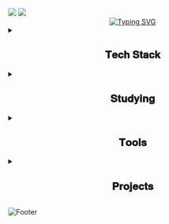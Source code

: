 <img src="https://capsule-render.vercel.app/api?type=waving&color=0:ECEFF1,100:7BD1D2&height=150&section=header" />

<img src="https://capsule-render.vercel.app/api?type=venom&color=ECEFF1&height=200&section=header&text=𝐻𝑤𝑎𝑛𝑔%20ℎ𝑦𝑒%20𝑤𝑜𝑛&fontSize=70"/>

<div align="center">
<a href="https://git.io/typing-svg"><img src="https://readme-typing-svg.demolab.com?color=546E7A&font=footlight MT light&pause=1000&random=false&width=435&lines=ㅤㅤㅤＭｙ+ＧｉｔＨｕｂ+Ｐｒｏｆｉｌｅ" alt="Typing SVG" /></a>
</div>



<details>
<summary>
<h2 align="center"> 𝐓𝐞𝐜𝐡 𝐒𝐭𝐚𝐜𝐤 </h2>
</summary>
<br>
<div align="center">
  <img src="https://img.shields.io/badge/html5-91DDCF.svg?font=Franklin Gothic Book&style=for-the-badge&logo=html5&logoColor=E34F26" />
  <img src="https://img.shields.io/badge/css3-91DDCF.svg?font=Franklin Gothic Book&style=for-the-badge&logo=css3&logoColor=1572B6" />
  <img src="https://img.shields.io/badge/javascript-91DDCF.svg?font=Franklin Gothic Book&style=for-the-badge&logo=javascript&logoColor=F7DF1E" />
  <img src="https://img.shields.io/badge/spring-91DDCF.svg?font=Franklin Gothic Book&style=for-the-badge&logo=spring&logoColor=1572B6" />
</div>
</details>

<details>
<summary>
<h2 align="center">  𝐒𝐭𝐮𝐝𝐲𝐢𝐧𝐠  </h2>
</summary>
  <br>
<div align="center">
<img src="https://img.shields.io/badge/spring-F7F9F2.svg?font=Franklin Gothic Book&style=for-the-badge&logo=spring&logoColor=1572B6" />
</div>
</details>


<details>
  <summary>
<h2 align="center">  𝐓𝐨𝐨𝐥𝐬  </h2>
    </summary>
    <br>
<div align="center">
<img src="https://img.shields.io/badge/github-E8C5E5.svg?font=Franklin Gothic Book&style=for-the-badge&logo=github&logoColor=181717" />
<img src="https://img.shields.io/badge/figma-E8C5E5.svg?font=Franklin Gothic Book&style=for-the-badge&logo=github&logoColor=F24E1E" />
<img src="https://img.shields.io/badge/slack-E8C5E5.svg?font=Franklin Gothic Book&style=for-the-badge&logo=github&logoColor=4A154B" />
  <br>
  
  <img src="https://img.shields.io/badge/eclipseide-E8C5E5.svg?font=Franklin Gothic Book&style=for-the-badge&logo=eclipseide&logoColor=2C2255" />
  <img src="https://img.shields.io/badge/androidstudio-E8C5E5.svg?font=Franklin Gothic Book&style=for-the-badge&logo=androidstudio&logoColor=3DDC84" />
  <img src="https://img.shields.io/badge/dbeaver-E8C5E5.svg?font=Franklin Gothic Book&style=for-the-badge&logo=dbeaver&logoColor=382923" />
  <img src="https://img.shields.io/badge/sublimetext-E8C5E5.svg?font=Franklin Gothic Book&style=for-the-badge&logo=sublimetext&logoColor=FF9800" />
<br>
<img src="https://img.shields.io/badge/adobephotoshop-E8C5E5.svg?font=Franklin Gothic Book&style=for-the-badge&logo=adobephotoshop&logoColor=31A8FF" />
</div>
</details>

<details>
<summary>
<h2 align="center">  𝐏𝐫𝐨𝐣𝐞𝐜𝐭𝐬  </h2>
</summary>
  <br>
<div align="center">
<h4> <a href="https://github.com/hykim-king/NUMBERONE">✿ 재난 정보 웹사이트</a></h4> <br>
</div>
</details>

![Footer](https://capsule-render.vercel.app/api?type=waving&color=0:ECEFF1,100:7BD1D2&height=200&section=footer)

